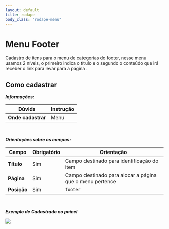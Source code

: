 ```yaml
---
layout: default
title: rodape
body_class: "rodape-menu"
---
```




# Menu Footer

Cadastro de itens para o menu de categorias do footer, nesse menu usamos 2 níveis, o primeiro indica o título e o segundo o conteúdo que irá receber o link para levar para a página.


## Como cadastrar


**_Informações:_**

| Dúvida                | Instrução                                                        |
| --------------------- | ---------------------------------------------------------------- |
| **Onde cadastrar**    | Menu                                                          |


&nbsp;

**_Orientações sobre os campos:_**

| Campo               | Obrigatório	         | Orientação                                                            |
| ------------------- | ------------------- | --------------------------------------------------------------------- |
| **Título**          | Sim      | Campo destinado para identificação do item                         |
| **Página**             | Sim | Campo destinado para alocar a página que o menu pertence|
| **Posição** | Sim     | `footer`                                        |

<br>

***Exemplo de Cadastrado no painel***


<div class="print-painel">
    <img src="{{ site.baseurl }}/arquivos/prints/menu-footer.png">
</div>



